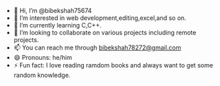 - 👋 Hi, I’m @bibekshah75674
- 👀 I’m interested in web development,editing,excel,and so on.
- 🌱 I’m currently learning C,C++.
- 💞️ I’m looking to collaborate on various projects including remote projects.
- 📫 You can reach me through bibekshah78272@gmail.com
- 😄 Pronouns: he/him
- ⚡ Fun fact: I love reading ramdom books and always want to get some random knowledge.

<!---
bibekshah75674/bibekshah75674 is a ✨ special ✨ repository because its `README.md` (this file) appears on your GitHub profile.
You can click the Preview link to take a look at your changes.
--->
